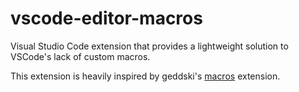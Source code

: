 # vscode-editor-macros
Visual Studio Code extension that provides a lightweight solution to VSCode's lack of custom macros.

This extension is heavily inspired by geddski's [macros](https://marketplace.visualstudio.com/items?itemName=geddski.macros) extension.